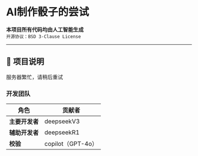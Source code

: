 # AI制作骰子的尝试

**本项目所有代码均由人工智能生成**  
`开源协议：BSD 3-Clause License`

---

## 📜 项目说明
服务器繁忙，请稍后重试

### 开发团队
| 角色 | 贡献者 |
|------|--------|
| **主要开发者** | deepseekV3 |
| **辅助开发者** | deepseekR1 |
| **校验** | copilot（GPT-4o） |

